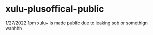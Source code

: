 # xulu-plusoffical-public
1/27/2022 1pm xulu+ is made public due to leaking sob or somethign wahhhh
